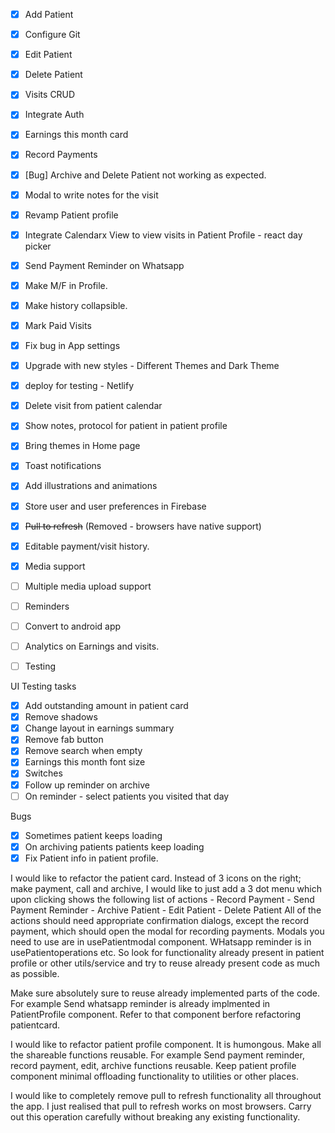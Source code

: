 - [x] Add Patient
- [x] Configure Git
- [x] Edit Patient
- [x] Delete Patient
- [x] Visits CRUD
- [x] Integrate Auth
- [x] Earnings this month card
- [x] Record Payments
- [x] [Bug] Archive and Delete Patient not working as expected.
- [x] Modal to write notes for the visit
- [x] Revamp Patient profile
- [x] Integrate Calendarx View to view visits in Patient Profile - react day picker
- [x] Send Payment Reminder on Whatsapp
- [x] Make M/F in Profile.
- [x] Make history collapsible.
- [x] Mark Paid Visits
- [x] Fix bug in App settings
- [x] Upgrade with new styles - Different Themes and Dark Theme
- [x] deploy for testing - Netlify
- [x] Delete visit from patient calendar
- [x] Show notes, protocol for patient in patient profile
- [x] Bring themes in Home page
- [x] Toast notifications
- [x] Add illustrations and animations
- [x] Store user and user preferences in Firebase

- [x] ~~Pull to refresh~~ (Removed - browsers have native support)
- [x] Editable payment/visit history.
- [x] Media support
- [ ] Multiple media upload support
- [ ] Reminders
- [ ] Convert to android app
- [ ] Analytics on Earnings and visits.
- [ ] Testing

UI Testing tasks

- [x] Add outstanding amount in patient card
- [x] Remove shadows
- [x] Change layout in earnings summary
- [x] Remove fab button
- [x] Remove search when empty
- [x] Earnings this month font size
- [x] Switches
- [x] Follow up reminder on archive
- [ ] On reminder - select patients you visited that day

Bugs

- [x] Sometimes patient keeps loading
- [x] On archiving patients patients keep loading
- [x] Fix Patient info in patient profile.

I would like to refactor the patient card. Instead of 3 icons on the right; make payment, call and archive, I would like to just add a 3 dot menu which upon clicking shows the following list of actions - Record Payment - Send Payment Reminder - Archive Patient - Edit Patient - Delete Patient All of the actions should need appropriate confirmation dialogs, except the record payment, which should open the modal for recording payments. Modals you need to use are in usePatientmodal component. WHatsapp reminder is in usePatientoperations etc. So look for functionality already present in patient profile or other utils/service and try to reuse already present code as much as possible.

Make sure absolutely sure to reuse already implemented parts of the code. For example Send whatsapp reminder is already implmented in PatientProfile component. Refer to that component berfore refactoring patientcard.

I would like to refactor patient profile component. It is humongous. Make all the shareable functions reusable. For example Send payment reminder, record payment, edit, archive functions reusable. Keep patient profile component minimal offloading functionality to utilities or other places.

I would like to completely remove pull to refresh functionality all throughout the app. I just realised that pull to refresh works on most browsers. Carry out this operation carefully without breaking any existing functionality.
